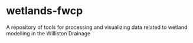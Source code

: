 # wetlands-fwcp
A repository of tools for processing and visualizing data related to wetland modelling in the Williston Drainage
